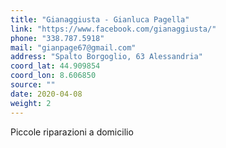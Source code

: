 ```yaml
---
title: "Gianaggiusta - Gianluca Pagella"
link: "https://www.facebook.com/gianaggiusta/"
phone: "338.787.5918"
mail: "gianpage67@gmail.com"
address: "Spalto Borgoglio, 63 Alessandria"
coord_lat: 44.909854
coord_lon: 8.606850 
source: ""
date: 2020-04-08
weight: 2
---
```


Piccole riparazioni a domicilio